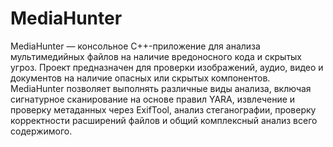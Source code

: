 # MediaHunter

MediaHunter — консольное C++-приложение для анализа мультимедийных файлов на наличие вредоносного кода и скрытых угроз. Проект предназначен для проверки изображений, аудио, видео и документов на наличие опасных или скрытых компонентов. MediaHunter позволяет выполнять различные виды анализа, включая сигнатурное сканирование на основе правил YARA, извлечение и проверку метаданных через ExifTool, анализ стеганографии, проверку корректности расширений файлов и общий комплексный анализ всего содержимого.
